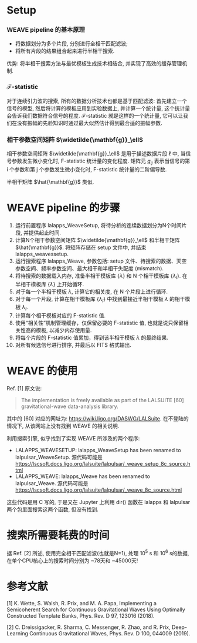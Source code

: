 # Setup
### WEAVE pipeline 的基本原理
- 将数据划分为多个片段, 分别进行全相干匹配滤波;
- 将所有片段的结果组合起来进行半相干搜索.

优势: 将半相干搜索方法与最优模板生成技术相结合, 并实现了高效的缓存管理机制.
### $\mathcal{F}$-statistic
对于连续引力波的搜索, 所有的数据分析技术也都是基于匹配滤波: 首先建立一个信号的模型, 然后将计算的模板应用到实验数据上, 并计算一个统计量, 这个统计量会告诉我们数据符合信号的程度. $\mathcal{F}$-statistic 就是这样的一个统计量, 它可以让我们在没有振幅的先验知识时通过最大似然估计得到最合适的振幅参数.
### 相干参数空间矩阵 $\widetilde{\mathbf{g}}_\ell$
相干参数空间矩阵 $\widetilde{\mathbf{g}}_\ell$ 是用于描述数据片段 $\ell$ 中, 当信号参数发生微小变化时, F-statistic 统计量的变化程度. 矩阵元 $g_{ij}$ 表示当信号的第 i 个参数和第 j 个参数发生微小变化时, F-statistic 统计量的二阶偏导数.

半相干矩阵 $\hat{\mathbf{g}}$ 类似.
# WEAVE pipeline 的步骤
1. 运行前置程序 lalapps_WeaveSetup, 将待分析的连续数据划分为N个时间片段, 并提供起止时间.
2. 计算N个相干参数空间矩阵 $\widetilde{\mathbf{g}}_\ell$ 和半相干矩阵 $\hat{\mathbf{g}}$. 将矩阵存储在 setup 文件中, 并结束 lalapps_weavessetup.
3. 运行搜索程序 lalapps_Weave, 参数包括: setup 文件、待搜索的数据、天空参数空间、频率参数空间、最大相干和半相干失配度 (mismatch).
4. 将待搜索的数据载入内存, 准备半相干模板库 {$\lambda$} 和 N 个相干模板库 {$\lambda_l$}. 在半相干模板库 {$\lambda$} 上开始循环.
5. 对于每一个半相干模板 $\lambda$, 计算它的相关度, 在 N 个片段上进行循环.
6. 对于每一个片段, 计算在相干模板库 {$\lambda_l$} 中找到最接近半相干模板 $\lambda$ 的相干模板 $\lambda_l$.
7. 计算每个相干模板对应的 F-statistic 值.
8. 使用“相关性”机制管理缓存，仅保留必要的 F-statistic 值, 也就是说只保留相关性高的模板, 以减少内存使用量. 
9. 将每个片段的 F-statistic 值累加，得到该半相干模板 $\lambda$ 的最终结果.
10. 对所有候选信号进行排序, 并最后以 FITS 格式输出.
# WEAVE 的使用
Ref. [1] 原文说:
 > The implementation is freely available as part of the LALSUITE [60] gravitational-wave data-analysis library.

其中的 [60] 对应的网址为: https://wiki.ligo.org/DASWG/LALSuite. 在不登陆的情况下, 从该网站上没有找到 WEAVE 的相关说明.

利用搜索引擎, 似乎找到了实现 WEAVE 所涉及的两个程序: 
- LALAPPS_WEAVESETUP: lalapps_WeaveSetup has been renamed to lalpulsar_WeaveSetup. 源代码可能是 https://lscsoft.docs.ligo.org/lalsuite/lalpulsar/_weave_setup_8c_source.html
- LALAPPS_WEAVE: lalapps_Weave has been renamed to lalpulsar_Weave. 源代码可能是 https://lscsoft.docs.ligo.org/lalsuite/lalpulsar/_weave_8c_source.html

这些代码是用 C 写的, 于是又在 Jupyter 上利用 dir() 函数在 lalapps 和 lalpulsar 两个包里面搜索这两个函数, 但没有找到.
# 搜索所需要耗费的时间
据 Ref. [2] 所述, 使用完全相干匹配滤波(也就是N=1), 处理 $10^5$ s 和 $10^6$ s的数据, 在单个CPU核心上的搜索时间分别为 ~78天和 ~45000天!
# 参考文献
[1] K. Wette, S. Walsh, R. Prix, and M. A. Papa, Implementing a Semicoherent Search for Continuous Gravitational Waves Using Optimally Constructed Template Banks, Phys. Rev. D 97, 123016 (2018).

[2] C. Dreissigacker, R. Sharma, C. Messenger, R. Zhao, and R. Prix, Deep-Learning Continuous Gravitational Waves, Phys. Rev. D 100, 044009 (2019).
